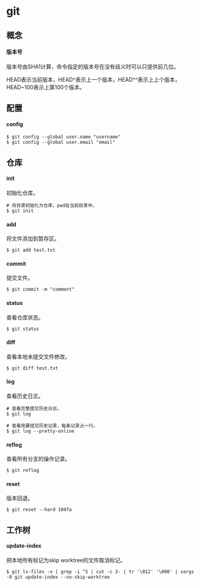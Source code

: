 # git

## 概念
#### 版本号
版本号由SHA1计算，命令指定的版本号在没有歧义时可以只提供前几位。

HEAD表示当前版本，HEAD\^表示上一个版本，HEAD\^^表示上上个版本，HEAD~100表示上第100个版本。

## 配置

#### config
``` SHELL
$ git config --global user.name "username"
$ git config --global user.email "email"
```

## 仓库

#### init
初始化仓库。

``` SHELL
# 将目录初始化为仓库，pwd在当前目录中。
$ git init
```

#### add
将文件添加到暂存区。
``` SHELL
$ git add test.txt
```

#### commit
提交文件。
``` SHELL
$ git commit -m "comment"
```

#### status
查看仓库状态。
``` SHELL
$ git status
```

#### diff
查看本地未提交文件修改。
``` SHELL
$ git diff test.txt
```

#### log
查看历史日志。
``` SHELL
# 查看完整提交历史日志。
$ git log

# 查看简要提交历史记录，每条记录占一行。
$ git log --pretty-online
```

#### reflog
查看所有分支的操作记录。

``` SHELL
$ git reflog
```

#### reset
版本回退。

``` SHELL
$ git reset --hard 104fa
```

## 工作树

#### update-index
把本地所有标记为skip worktree的文件取消标记。
``` SHELL
$ git ls-files -v | grep -i ^S | cut -c 3- | tr '\012' '\000' | xargs -0 git update-index --no-skip-worktree
```
